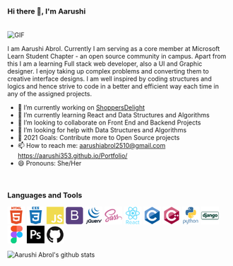 

<!--
**aarushi353/aarushi353** is a ✨ _special_ ✨ repository because its `README.md` (this file) appears on your GitHub profile.

Here are some ideas to get you started:

- 🔭 I’m currently working on ...
- 🌱 I’m currently learning ...
- 👯 I’m looking to collaborate on ...
- 🤔 I’m looking for help with ...
- 💬 Ask me about ...
- 📫 How to reach me: ...
- 😄 Pronouns: ...
- ⚡ Fun fact: ...
-->

### Hi there 👋, I'm Aarushi

<br />
<img align="center" alt="GIF" src="https://www.bestagencies.com/wp-content/uploads/2014/01/desk.gif" />

I am Aarushi Abrol. Currently I am serving as a core member at Microsoft Learn Student Chapter - an open source community in campus. Apart from this I am a learning Full stack web developer, also a UI and Graphic designer. I enjoy taking up complex problems and converting them to creative interface designs. I am well inspired by coding  structures and logics and hence strive to code in a better and efficient way each time in any of the assigned projects.


- 🔭 I’m currently working on <a href="https://github.com/aarushi353/Shoppers-Delight">ShoppersDelight</a>
- 🌱 I’m currently learning React and Data Structures and Algorithms
- 👯 I’m looking to collaborate on Front End and Backend Projects
- 🤔 I’m looking for help with Data Structures and Algorithms
- 🥅 2021 Goals: Contribute more to Open Source projects
- 📫 How to reach me: aarushiabrol2510@gmail.com <br> https://aarushi353.github.io/Portfolio/
- 😄 Pronouns: She/Her
<!--
### Connect with me:

[<img align="left" alt="Aarushi | Twitter" width="22px" src="https://cdn.jsdelivr.net/npm/simple-icons@v3/icons/twitter.svg" />][twitter]
[<img align="left" alt="Aarushi | LinkedIn" width="22px" src="https://cdn.jsdelivr.net/npm/simple-icons@v3/icons/linkedin.svg" />][linkedin]
[<img align="left" alt="Aarushi | Instagram" width="22px" src="https://cdn.jsdelivr.net/npm/simple-icons@v3/icons/instagram.svg" />][instagram]
-->
<br />

### Languages and Tools

<a ><img src="https://raw.githubusercontent.com/devicons/devicon/master/icons/html5/html5-plain-wordmark.svg" alt="html" width="40" height="40"/></a>
<a ><img src="https://raw.githubusercontent.com/devicons/devicon/master/icons/css3/css3-plain-wordmark.svg" alt="css" width="40" height="40"/></a>
<a ><img src="https://raw.githubusercontent.com/devicons/devicon/master/icons/javascript/javascript-plain.svg" alt="javascript" width="40" height="40"/></a>
<a ><img src="https://raw.githubusercontent.com/devicons/devicon/master/icons/bootstrap/bootstrap-plain.svg" alt="bootstrap" width="40" height="40"/></a>
<a ><img src="https://raw.githubusercontent.com/devicons/devicon/master/icons/jquery/jquery-original-wordmark.svg" alt="jquery" width="40" height="40"/></a>
<a ><img src="https://raw.githubusercontent.com/devicons/devicon/9f4f5cdb393299a81125eb5127929ea7bfe42889/icons/sass/sass-original.svg" alt="sass" width="40" height="40"/></a>
<a ><img src="https://raw.githubusercontent.com/devicons/devicon/master/icons/react/react-original-wordmark.svg" alt="react" width="40" height="40"/></a>
<a ><img src="https://raw.githubusercontent.com/devicons/devicon/master/icons/c/c-original.svg" alt="c" width="40" height="40"/></a>
<a ><img src="https://raw.githubusercontent.com/devicons/devicon/master/icons/cplusplus/cplusplus-original.svg" alt="cplusplus" width="40" height="40"/></a>
<a ><img src="https://raw.githubusercontent.com/devicons/devicon/master/icons/python/python-original-wordmark.svg" alt="python" width="40" height="40"/></a>
<a ><img src="https://raw.githubusercontent.com/devicons/devicon/9f4f5cdb393299a81125eb5127929ea7bfe42889/icons/django/django-line.svg" alt="django" width="40" height="40"/></a>
<a ><img src="https://raw.githubusercontent.com/devicons/devicon/9f4f5cdb393299a81125eb5127929ea7bfe42889/icons/figma/figma-original.svg" alt="figma" width="40" height="40"/></a>
<a ><img src="https://raw.githubusercontent.com/Workshape/tech-icons/72fd0e4dc0320a84dc489d9dd8f63338926098e0/icons/photoshop.svg" alt="photoshop" width="40" height="40"/></a>
<a ><img src="https://raw.githubusercontent.com/devicons/devicon/9f4f5cdb393299a81125eb5127929ea7bfe42889/icons/github/github-original.svg" alt="github" width="40" height="40"/></a>

<img width="500" height="300" alt="Aarushi Abrol's github stats" 
         src="https://github-readme-stats.vercel.app/api?username=aarushi353&&show_icons=true&title_color=ffffff&icon_color=bb2acf&text_color=daf7dc&bg_color=151515" />

[twitter]: https://twitter.com/AbrolAarushi
[instagram]: https://www.instagram.com/_aarushi.abrol/
[linkedin]: https://www.linkedin.com/in/aarushiabrol/

